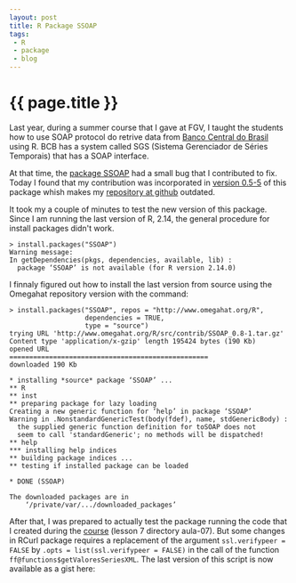 ```yaml
---
layout: post
title: R Package SSOAP
tags: 
 - R
 - package
 - blog
---
```


{{ page.title }}
================

Last year, during a summer course that I gave at FGV, I taught the
students how to use SOAP protocol do retrive data from
[Banco Central do Brasil](http://bcb.gov.br/) using R. BCB has a
system called SGS (Sistema Gerenciador de Séries Temporais) that has a
SOAP interface.

At that time, the [package SSOAP](http://www.omegahat.org/SSOAP/) had
a small bug that I contributed to fix. Today I found that my
contribution was incorporated in
[version 0.5-5](http://www.omegahat.org/SSOAP/Changes.html) of this
package whish makes my
[repository at github](https://github.com/arademaker/SSOAP) outdated.

It took my a couple of minutes to test the new version of this
package. Since I am running the last version of R, 2.14, the general
procedure for install packages didn't work.

    > install.packages("SSOAP")
    Warning message:
    In getDependencies(pkgs, dependencies, available, lib) :
      package ‘SSOAP’ is not available (for R version 2.14.0)

I finnaly figured out how to install the last version from source
using the Omegahat repository version with the command:

    > install.packages("SSOAP", repos = "http://www.omegahat.org/R", 
                       dependencies = TRUE, 
                       type = "source")
    trying URL 'http://www.omegahat.org/R/src/contrib/SSOAP_0.8-1.tar.gz'
    Content type 'application/x-gzip' length 195424 bytes (190 Kb)
    opened URL
    ==================================================
    downloaded 190 Kb
    
    * installing *source* package ‘SSOAP’ ...
    ** R
    ** inst
    ** preparing package for lazy loading
    Creating a new generic function for ‘help’ in package ‘SSOAP’
    Warning in .NonstandardGenericTest(body(fdef), name, stdGenericBody) :
      the supplied generic function definition for toSOAP does not
      seem to call 'standardGeneric'; no methods will be dispatched!
    ** help
    *** installing help indices
    ** building package indices ...
    ** testing if installed package can be loaded
    
    * DONE (SSOAP)
    
    The downloaded packages are in
    	‘/private/var/.../downloaded_packages’

After that, I was prepared to actually test the package running the
code that I created during the
[course](https://github.com/arademaker/IR-2011/) (lesson 7 directory
aula-07). But some changes in RCurl package requires a replacement of
the argument `ssl.verifypeer = FALSE` by `.opts = list(ssl.verifypeer
= FALSE)` in the call of the function
`ff@functions$getValoresSeriesXML`. The last version of this script is now available as a gist here:

<script src="https://gist.github.com/1550651.js"> </script>







